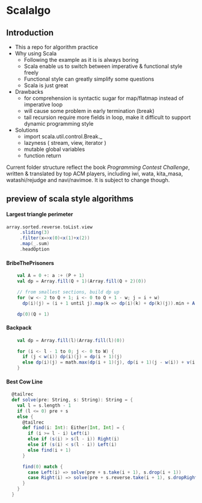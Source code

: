 # Scalalgo

## Introduction

- This a repo for algorithm practice 
- Why using Scala
    + Following the example as it is is always boring
    + Scala enable us to switch between imperative & functional style freely
    + Functional style can greatly simplify some questions
    + Scala is just great
- Drawbacks
    + for comprehension is syntactic sugar for map/flatmap instead of imperative loop
    + will cause some problem in early termination (break)
    + tail recursion require more fields in loop, make it difficult to support dynamic programming style
- Solutions
    + import scala.util.control.Break._
    + lazyness ( stream, view, iterator )
    + mutable global variables
    + function return 

Current folder structure reflect the book _Programming Contest Challenge_, written & translated by top ACM players, including iwi, wata, kita_masa, watashi/rejudge and navi/navimoe. It is subject to change though.

## preview of scala style algorithms

#### Largest triangle perimeter
```scala
array.sorted.reverse.toList.view
     .sliding(3)
     .filter(x=>x(0)<x(1)+x(2))
     .map(_.sum)
     .headOption
```


#### BribeThePrisoners
```scala
    val A = 0 +: a :+ (P + 1)
    val dp = Array.fill(Q + 1)(Array.fill(Q + 2)(0))

    // from smallest sections, build dp up
    for (w <- 2 to Q + 1; i <- 0 to Q + 1 - w; j = i + w)
      dp(i)(j) = (i + 1 until j).map(k => dp(i)(k) + dp(k)(j)).min + A(j) + 2 - A(i)

    dp(0)(Q + 1)
```

#### Backpack
```scala
    val dp = Array.fill(l)(Array.fill(l)(0))

    for (i <- l - 1 to 0; j <- 0 to W) {
      if (j < w(i)) dp(i)(j) = dp(i + 1)(j)
      else dp(i)(j) = math.max(dp(i + 1)(j), dp(i + 1)(j - w(i)) + v(i))
    }
```

#### Best Cow Line
```scala
  @tailrec
  def solve(pre: String, s: String): String = {
    val l = s.length - 1
    if (l <= 0) pre + s
    else {
      @tailrec
      def find(i: Int): Either[Int, Int] = {
        if (i >= l - i) Left(i)
        else if (s(i) > s(l - i)) Right(i)
        else if (s(i) < s(l - i)) Left(i)
        else find(i + 1)
      }

      find(0) match {
        case Left(i) => solve(pre + s.take(i + 1), s.drop(i + 1))
        case Right(i) => solve(pre + s.reverse.take(i + 1), s.dropRight(i + 1))
      }
    }
  }
```
